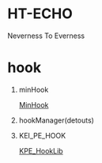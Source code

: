 ﻿# HT-ECHO
 Neverness To Everness

# hook

 1. minHook
	
	 [MinHook](https://github.com/RoeanAigis/KPE_HookLib)
	
 2. hookManager(detouts)
	
 3. KEI_PE_HOOK

	 [KPE_HookLib](https://github.com/RoeanAigis/KPE_HookLib)
 
      
